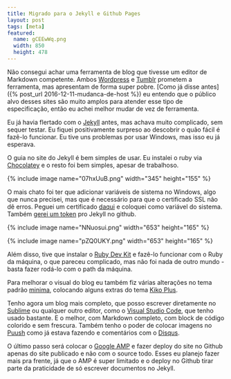 ```yaml
---
title: Migrado para o Jekyll e Github Pages
layout: post
tags: [meta]
featured:
  name: gCEEwWq.png
  width: 850
  height: 478
---
```

Não consegui achar uma ferramenta de blog que tivesse um editor de Markdown competente. Ambos [Wordpress](https://wordpress.com) e [Tumblr](https://tumblr.com) prometem a ferramenta, mas apresentam de forma super pobre. [Como já disse antes]({% post_url 2016-12-11-mudanca-de-host %}) eu entendo que o público alvo desses sites são muito amplos para atender esse tipo de especificação, então eu achei melhor mudar de vez de ferramenta.
<!--more-->

Eu já havia flertado com o [Jekyll](https://jekyllrb.com/) antes, mas achava muito complicado, sem sequer testar. Eu fiquei positivamente surpreso ao descobrir o quão fácil é fazê-lo funcionar. Eu tive uns problemas por usar Windows, mas isso eu já esperava.

O guia no site do Jekyll é bem simples de usar. Eu instalei o ruby via [Chocolatey](https://chocolatey.org/) e o resto foi bem simples, apesar de trabalhoso.

{% include image name="07hxUuB.png" width="345" height="155" %}

O mais chato foi ter que adicionar variáveis de sistema no Windows, algo que nunca precisei, mas que é necessário para que o certificado SSL não dê erros. Peguei um certificado [daqui](https://curl.haxx.se/ca/cacert.pem) e coloquei como variável do sistema. Também [gerei um token](https://github.com/settings/tokens/new) pro Jekyll no github.

{% include image name="NNuosui.png" width="653" height="165" %}

{% include image name="pZQ0UKY.png" width="653" height="165" %}

Além disso, tive que instalar o [Ruby Dev Kit](https://rubyinstaller.org/downloads/) e fazê-lo funcionar com o Ruby da máquina, o que pareceu complicado, mas não foi nada de outro mundo - basta fazer rodá-lo com o path da máquina.

Para melhorar o visual do blog eu também fiz várias alterações no tema padrão [minima](https://github.com/jekyll/minima), colocando alguns extras do tema [Kiko Plus](https://aweekj.github.io/Kiko-plus/).

Tenho agora um blog mais completo, que posso escrever diretamente no [Sublime](https://www.sublimetext.com/3) ou qualquer outro editor, como o [Visual Studio Code](https://code.visualstudio.com), que tenho usado bastante. E o melhor, com Markdown completo, com block de código colorido e sem frescura. Também tenho o poder de colocar imagens no [Puush](https://puush.me) como já estava fazendo e comentários com o [Disqus](https://disqus.com).

O último passo será colocar o [Google AMP](https://www.ampproject.org) e fazer deploy do site no Github apenas do site publicado e não com o source todo. Esses eu planejo fazer mais pra frente, já que o AMP é super limitado e o deploy no Github tirar parte da praticidade de só escrever documentos no Jekyll.
